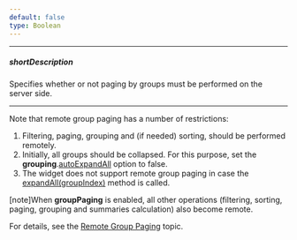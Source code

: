 ```yaml
---
default: false
type: Boolean
---
```

---
##### shortDescription
Specifies whether or not paging by groups must be performed on the server side.

---
Note that remote group paging has a number of restrictions:

1. Filtering, paging, grouping and (if needed) sorting, should be performed remotely. 
2. Initially, all groups should be collapsed. For this purpose, set the **grouping**.[autoExpandAll](/api-reference/10%20UI%20Widgets/dxDataGrid/1%20Configuration/grouping/autoExpandAll.md '/Documentation/ApiReference/UI_Widgets/dxDataGrid/Configuration/grouping/#autoExpandAll') option to false.
3. The widget does not support remote group paging in case the [expandAll(groupIndex)](/Documentation/17_1/ApiReference/UI_Widgets/dxDataGrid/Methods/#expandAllgroupIndex) method is called.
 
[note]When **groupPaging** is enabled, all other operations (filtering, sorting, paging, grouping and summaries calculation) also become remote. 

For details, see the [Remote Group Paging](/concepts/05%20Widgets/DataGrid/10%20Enhance%20Performance%20on%20Large%20Datasets/025%20Remote%20Group%20Paging.md '/Documentation/Guide/Widgets/DataGrid/Enhance_Performance_on_Large_Datasets/#Remote_Group_Paging') topic.